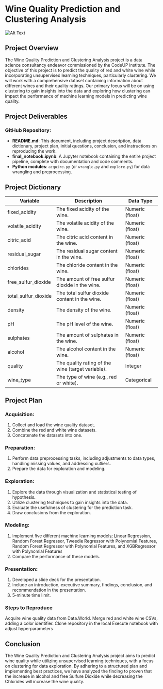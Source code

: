 # Wine Quality Prediction and Clustering Analysis



![Alt Text](https://labelyourdata.com/img/article-illustrations/ml_essential_tool.jpg)


## Project Overview
The Wine Quality Prediction and Clustering Analysis project is a data science consultancy endeavor commissioned by the CodeUP Institute. The objective of this project is to predict the quality of red and white wine while incorporating unsupervised learning techniques, particularly clustering. We will work with a comprehensive dataset containing information about different wines and their quality ratings. Our primary focus will be on using clustering to gain insights into the data and exploring how clustering can impact the performance of machine learning models in predicting wine quality.


## Project Deliverables
### GitHub Repository:
- **README.md**: This document, including project description, data dictionary, project plan, initial questions, conclusion, and instructions on reproducing the work.
- **final_notebook.ipynb**: A Jupyter notebook containing the entire project pipeline, complete with documentation and code comments.
- **Python modules**: `acquire.py` (or `wrangle.py` and `explore.py`) for data wrangling and preprocessing.


## Project Dictionary
| Variable             | Description                                      | Data Type       |
| -------------------- | ------------------------------------------------ | --------------- |
| fixed_acidity        | The fixed acidity of the wine.                   | Numeric (float) |
| volatile_acidity     | The volatile acidity of the wine.                | Numeric (float) |
| citric_acid          | The citric acid content in the wine.             | Numeric (float) |
| residual_sugar       | The residual sugar content in the wine.          | Numeric (float) |
| chlorides            | The chloride content in the wine.                | Numeric (float) |
| free_sulfur_dioxide  | The amount of free sulfur dioxide in the wine.   | Numeric (float) |
| total_sulfur_dioxide | The total sulfur dioxide content in the wine.    | Numeric (float) |
| density              | The density of the wine.                         | Numeric (float) |
| pH                   | The pH level of the wine.                        | Numeric (float) |
| sulphates            | The amount of sulphates in the wine.             | Numeric (float) |
| alcohol              | The alcohol content in the wine.                 | Numeric (float) |
| quality              | The quality rating of the wine (target variable).| Integer         |
| wine_type            | The type of wine (e.g., red or white).           | Categorical     |



## Project Plan
### Acquisition:
1. Collect and load the wine quality dataset.
2. Combine the red and white wine datasets.
3. Concatenate the datasets into one.

### Preparation:
1. Perform data preprocessing tasks, including adjustments to data types, handling missing values, and addressing outliers.
2. Prepare the data for exploration and modeling.

### Exploration:
1. Explore the data through visualization and statistical testing of hypothesis.
2. Utilize clustering techniques to gain insights into the data.
3. Evaluate the usefulness of clustering for the prediction task.
4. Draw conclusions from the exploration.

### Modeling:
1. Implement five different machine learning models; Linear Regression, Random Forest Regressor, Tweedie Regressor with Polynomial Features, Random Forest Regressor with Polynomial Features, and XGBRegressor with Polynomial Features
2. Compare the performance of these models.


### Presentation:
1. Developed a slide deck for the presentation.
2. Include an introduction, executive summary, findings, conclusion, and recommendation in the presentation.
3. 5-minute time limit.

### Steps to Reproduce
Acquire wine quality data from Data.World.
Merge red and white wine CSVs, adding a color identifier.
Clone repository in the local
Execute notebook with adjust hyperparameters


## Conclusion
The Wine Quality Prediction and Clustering Analysis project aims to predict wine quality while utilizing unsupervised learning techniques, with a focus on clustering for data exploration. By adhering to a structured plan and implementing best practices, we have analyzed the finding to proven that the increase in alcohol and free Sulfure Dioxide while decreasing the Chlorides will increase the wine quality.
